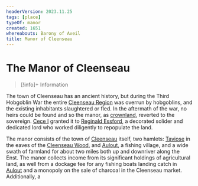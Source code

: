 ```yaml
---
headerVersion: 2023.11.25
tags: [place]
typeOf: manor
created: 1651
whereabouts: Barony of Aveil
title: Manor of Cleenseau
---
```

# The Manor of Cleenseau
>[!info]+ Information
> 
> 
>> 

The town of Cleenseau has an ancient history, but during the Third Hobgoblin War the entire [Cleenseau Region](<./cleenseau-region.md>) was overrun by hobgoblins, and the existing inhabitants slaughtered or fled. In the aftermath of the war, no heirs could be found and so the manor, as [crownland](<../../land-holding-in-sembara.md>), reverted to the sovereign. [Cece I](<../../../../../people/historical-figures/sembaran-royalty/cece-i.md>) granted it to [Reginald Essford](<../../../../../people/historical-figures/reginald-essford.md>), a decorated solider and dedicated lord who worked diligently to repopulate the land.

The manor consists of the town of [Cleenseau](<cleenseau/cleenseau.md>) itself, two hamlets: [Taviose](<./taviose.md>) in the eaves of the [Cleenseau Wood](<./cleenseau-wood.md>), and [Aulout](<./aulout.md>), a fishing village, and a wide swath of farmland for about two miles both up and downriver along the Enst. The manor collects income from its significant holdings of agricultural land, as well from a dockage fee for any fishing boats landing catch in [Aulout](<./aulout.md>) and a monopoly on the sale of charcoal in the Cleenseau market. Additionally, a 